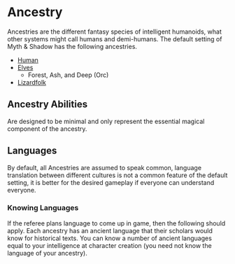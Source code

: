 # Ancestry
Ancestries are the different fantasy species of intelligent humanoids, what other systems might call humans and demi-humans. The default setting of Myth & Shadow has the following ancestries.

- [Human](Human.md)
- [Elves](Elves.md)
	- Forest, Ash, and Deep (Orc)
- [Lizardfolk](Lizardfolk.md)

## Ancestry Abilities
Are designed to be minimal and only represent the essential magical component of the ancestry.
## Languages
By default, all Ancestries are assumed to speak common, language translation between different cultures is not a common feature of the default setting, it is better for the desired gameplay if everyone can understand everyone. 
### Knowing Languages
If the referee plans language to come up in game, then the following should apply. Each ancestry has an ancient language that their scholars would know for historical texts. You can know a number of ancient languages equal to your intelligence at character creation (you need not know the language of your ancestry).